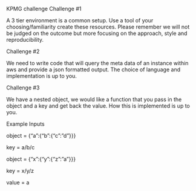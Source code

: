 KPMG challenge
Challenge #1

A 3 tier environment is a common setup. Use a tool of your choosing/familiarity create these resources. Please remember we will not be judged on the outcome but more focusing on the approach, style and reproducibility.

Challenge #2

We need to write code that will query the meta data of an instance within aws and provide a json formatted output. The choice of language and implementation is up to you.

Challenge #3

We have a nested object, we would like a function that you pass in the object and a key and get back the value. How this is implemented is up to you.

Example Inputs

object = {“a”:{“b”:{“c”:”d”}}}

key = a/b/c

object = {“x”:{“y”:{“z”:”a”}}}

key = x/y/z

value = a

